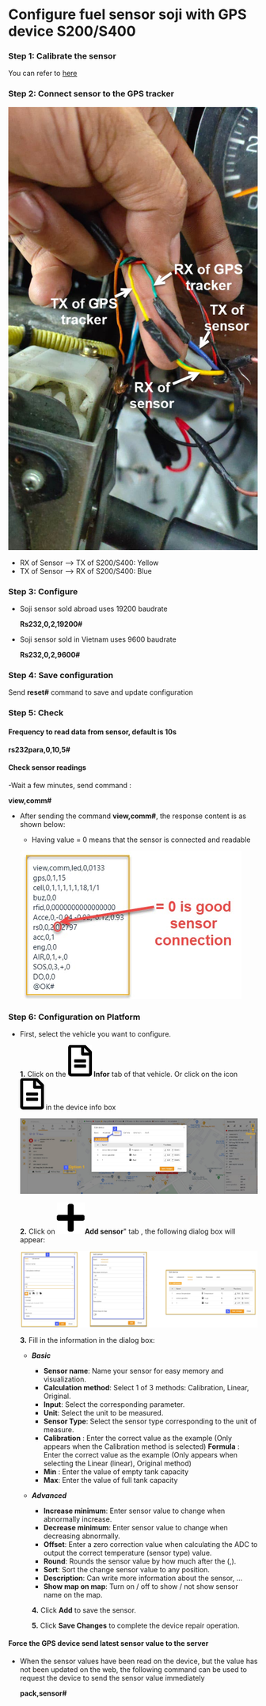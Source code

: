 # Configure fuel sensor soji with GPS device S200/S400

### Step 1: Calibrate the sensor

You can refer to  [here](modules/web-interface/devices/calib-sensor/#calib)

### Step 2: Connect sensor to the GPS tracker
    
<span class="icon-left4">![Manage device ](/docs/assets/images/web-interface/faq/wire-2.jpeg)

* RX of Sensor --> TX of S200/S400: Yellow
* TX of Sensor --> RX of S200/S400: Blue

### Step 3: Configure

- Soji sensor sold abroad uses 19200 baudrate

    **Rs232,0,2,19200#**

- Soji sensor sold in Vietnam uses 9600 baudrate

    **Rs232,0,2,9600#**

### Step 4: Save configuration

Send **reset#** command to save and update configuration

### Step 5: Check
    
#### Frequency to read data from sensor, default is 10s
  
  **rs232para,0,10,5#**

#### Check sensor readings

-Wait a few minutes, send command :
 
  **view,comm#**

- After sending the command **view,comm#**, the response content is as shown below:
  - Having value = 0 means that the sensor is connected and readable

  <span style="display:block;text-align:left">![Manage device ](/docs/assets/images/web-interface/faq/check-connect-sensor-1.jpg)

### Step 6: Configuration on Platform

- First, select the vehicle you want to configure.
  
  **1.** Click on the <span class="icon-left svg-filter-info">![Ok](/docs/assets/images/web-interface/icon/SVG/file-alt.svg) **Infor** tab of that vehicle. Or click on the icon <span class="icon-left svg-filter-info">![Ok](/docs/assets/images/web-interface/icon/SVG/file-alt.svg)  in the device info box
    
    <span style="display:block;text-align:left">![Manage device ](/docs/assets/images/web-interface/faq/add-sensor-4.jpg)
  
  **2.** Click on <span class="icon-left svg-filter-tick">![Ok](/docs/assets/images/web-interface/icon/SVG/plus.svg)**Add sensor**" tab , the following dialog box will appear:

    <span style="display:block;text-align:left">![Manage device ](/docs/assets/images/web-interface/faq/add-sensor-3.jpg)

  **3.** Fill in the information in the dialog box:

  * ***Basic***
    * **Sensor name**: Name your sensor for easy memory and visualization.
    * **Calculation method**: Select 1 of 3 methods: Calibration, Linear, Original.
    * **Input**: Select the corresponding parameter.
    * **Unit**: Select the unit to be measured.
    * **Sensor Type**: Select the sensor type corresponding to the unit of measure.
    - **Calibration** : Enter the correct value as the example (Only appears when the Calibration method is selected)
    **Formula** : Enter the correct value as the example (Only appears when selecting the Linear (linear), Original method)
    - **Min** : Enter the value of empty tank capacity
    - **Max**: Enter the value of full tank capacity
  * ***Advanced*** 
    * **Increase minimum**: Enter sensor value to change when abnormally increase.
    * **Decrease minimum**: Enter sensor value to change when decreasing abnormally.
    * **Offset**: Enter a zero correction value when calculating the ADC to output the correct temperature (sensor type) value.
    * **Round**: Rounds the sensor value by how much after the (,).
    * **Sort**: Sort the change sensor value to any position.
    * **Description**: Can write more information about the sensor, ...
    * **Show map on map**: Turn on / off to show / not show sensor name on the map.

    **4.** Click **Add** to save the sensor.
    
    **5.** Click **Save Changes** to complete the device repair operation.

#### Force the GPS device send latest sensor value to the server

- When the sensor values have been read on the device, but the value has not been updated on the web, the following command can be used to request the device to send the sensor value immediately

  **pack,sensor#**